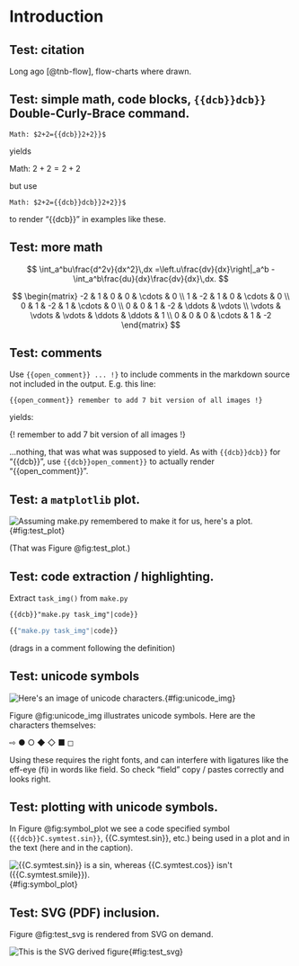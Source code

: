 # Introduction

## Test: citation

Long ago [@tnb-flow], flow-charts where drawn.

## Test: simple math, code blocks, `{{dcb}}dcb}}` Double-Curly-Brace command.
```
Math: $2+2={{dcb}}2+2}}$
```
yields

Math: $2+2={{2+2}}$

but use

```
Math: $2+2={{dcb}}dcb}}2+2}}$
```
to render “{{dcb}}” in examples like these.

## Test: more math

$$
	\int_a^bu\frac{d^2v}{dx^2}\,dx
	=\left.u\frac{dv}{dx}\right|_a^b
	-\int_a^b\frac{du}{dx}\frac{dv}{dx}\,dx.
$$

$$
	\begin{matrix}
		-2 & 1 & 0 & 0 & \cdots & 0  \\
		1 & -2 & 1 & 0 & \cdots & 0  \\
		0 & 1 & -2 & 1 & \cdots & 0  \\
		0 & 0 & 1 & -2 & \ddots & \vdots \\
		\vdots & \vdots & \vdots & \ddots & \ddots & 1  \\
		0 & 0 & 0 & \cdots & 1 & -2
	\end{matrix}
$$



## Test: comments
Use `{{open_comment}} ... !}` to include comments in the markdown source
not included in the output.  E.g. this line:

`{{open_comment}} remember to add 7 bit version of all images !}`

yields:

{! remember to add 7 bit version of all images !}

...nothing, that was what was supposed to yield.  As with `{{dcb}}dcb}}` for
“{{dcb}}”, use `{{dcb}}open_comment}}` to actually render “{{open_comment}}”.

## Test: a `matplotlib` plot.

![Assuming `make.py` remembered to make it for us, here's a plot.
]({{"basic_plot"|img}}){#fig:test_plot}

(That was Figure&nbsp;@fig:test_plot.)

## Test: code extraction / highlighting.

Extract `task_img()` from `make.py`
```markdown
{{dcb}}"make.py task_img"|code}}
```

```python
{{"make.py task_img"|code}}
```
(drags in a comment following the definition)

## Test: unicode symbols

![Here's an image of unicode characters.](./img/base/unicode_img.png){#fig:unicode_img}

Figure&nbsp;@fig:unicode_img illustrates unicode symbols.
Here are the characters themselves:

⇨ ● ○ ◆ ◇ ■ ◻

Using these requires the right fonts, and can interfere with ligatures like the eff-eye (fi) in
words like field.  So check “field” copy / pastes correctly and looks right.

## Test: plotting with unicode symbols.

In Figure&nbsp;@fig:symbol_plot we see a code specified symbol (`{{dcb}}C.symtest.sin}}`,
{{C.symtest.sin}}, etc.) being used in a plot and in the text (here and in the caption).

![{{C.symtest.sin}} is a sin, whereas {{C.symtest.cos}} isn't ({{C.symtest.smile}}).
]({{"symbol_plot"|img}}){#fig:symbol_plot}

## Test: SVG (PDF) inclusion.

Figure&nbsp;@fig:test_svg is rendered from SVG on demand.

![This is the SVG derived figure]({{"test_svg"|img}}){#fig:test_svg}

